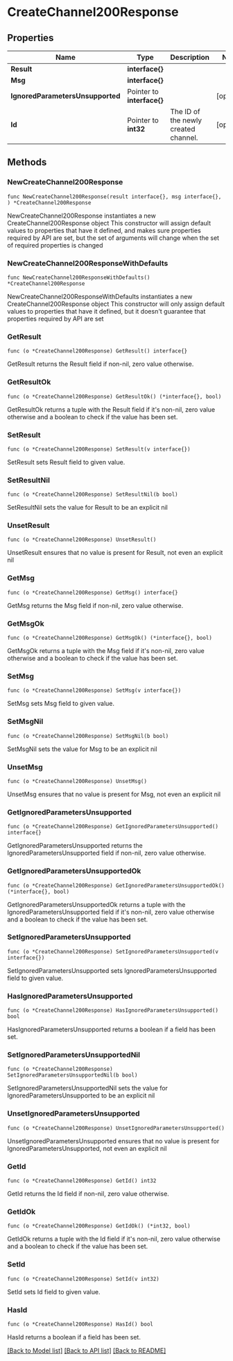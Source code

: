 # CreateChannel200Response

## Properties

Name | Type | Description | Notes
------------ | ------------- | ------------- | -------------
**Result** | **interface{}** |  | 
**Msg** | **interface{}** |  | 
**IgnoredParametersUnsupported** | Pointer to **interface{}** |  | [optional] 
**Id** | Pointer to **int32** | The ID of the newly created channel. | [optional] 

## Methods

### NewCreateChannel200Response

`func NewCreateChannel200Response(result interface{}, msg interface{}, ) *CreateChannel200Response`

NewCreateChannel200Response instantiates a new CreateChannel200Response object
This constructor will assign default values to properties that have it defined,
and makes sure properties required by API are set, but the set of arguments
will change when the set of required properties is changed

### NewCreateChannel200ResponseWithDefaults

`func NewCreateChannel200ResponseWithDefaults() *CreateChannel200Response`

NewCreateChannel200ResponseWithDefaults instantiates a new CreateChannel200Response object
This constructor will only assign default values to properties that have it defined,
but it doesn't guarantee that properties required by API are set

### GetResult

`func (o *CreateChannel200Response) GetResult() interface{}`

GetResult returns the Result field if non-nil, zero value otherwise.

### GetResultOk

`func (o *CreateChannel200Response) GetResultOk() (*interface{}, bool)`

GetResultOk returns a tuple with the Result field if it's non-nil, zero value otherwise
and a boolean to check if the value has been set.

### SetResult

`func (o *CreateChannel200Response) SetResult(v interface{})`

SetResult sets Result field to given value.


### SetResultNil

`func (o *CreateChannel200Response) SetResultNil(b bool)`

 SetResultNil sets the value for Result to be an explicit nil

### UnsetResult
`func (o *CreateChannel200Response) UnsetResult()`

UnsetResult ensures that no value is present for Result, not even an explicit nil
### GetMsg

`func (o *CreateChannel200Response) GetMsg() interface{}`

GetMsg returns the Msg field if non-nil, zero value otherwise.

### GetMsgOk

`func (o *CreateChannel200Response) GetMsgOk() (*interface{}, bool)`

GetMsgOk returns a tuple with the Msg field if it's non-nil, zero value otherwise
and a boolean to check if the value has been set.

### SetMsg

`func (o *CreateChannel200Response) SetMsg(v interface{})`

SetMsg sets Msg field to given value.


### SetMsgNil

`func (o *CreateChannel200Response) SetMsgNil(b bool)`

 SetMsgNil sets the value for Msg to be an explicit nil

### UnsetMsg
`func (o *CreateChannel200Response) UnsetMsg()`

UnsetMsg ensures that no value is present for Msg, not even an explicit nil
### GetIgnoredParametersUnsupported

`func (o *CreateChannel200Response) GetIgnoredParametersUnsupported() interface{}`

GetIgnoredParametersUnsupported returns the IgnoredParametersUnsupported field if non-nil, zero value otherwise.

### GetIgnoredParametersUnsupportedOk

`func (o *CreateChannel200Response) GetIgnoredParametersUnsupportedOk() (*interface{}, bool)`

GetIgnoredParametersUnsupportedOk returns a tuple with the IgnoredParametersUnsupported field if it's non-nil, zero value otherwise
and a boolean to check if the value has been set.

### SetIgnoredParametersUnsupported

`func (o *CreateChannel200Response) SetIgnoredParametersUnsupported(v interface{})`

SetIgnoredParametersUnsupported sets IgnoredParametersUnsupported field to given value.

### HasIgnoredParametersUnsupported

`func (o *CreateChannel200Response) HasIgnoredParametersUnsupported() bool`

HasIgnoredParametersUnsupported returns a boolean if a field has been set.

### SetIgnoredParametersUnsupportedNil

`func (o *CreateChannel200Response) SetIgnoredParametersUnsupportedNil(b bool)`

 SetIgnoredParametersUnsupportedNil sets the value for IgnoredParametersUnsupported to be an explicit nil

### UnsetIgnoredParametersUnsupported
`func (o *CreateChannel200Response) UnsetIgnoredParametersUnsupported()`

UnsetIgnoredParametersUnsupported ensures that no value is present for IgnoredParametersUnsupported, not even an explicit nil
### GetId

`func (o *CreateChannel200Response) GetId() int32`

GetId returns the Id field if non-nil, zero value otherwise.

### GetIdOk

`func (o *CreateChannel200Response) GetIdOk() (*int32, bool)`

GetIdOk returns a tuple with the Id field if it's non-nil, zero value otherwise
and a boolean to check if the value has been set.

### SetId

`func (o *CreateChannel200Response) SetId(v int32)`

SetId sets Id field to given value.

### HasId

`func (o *CreateChannel200Response) HasId() bool`

HasId returns a boolean if a field has been set.


[[Back to Model list]](../README.md#documentation-for-models) [[Back to API list]](../README.md#documentation-for-api-endpoints) [[Back to README]](../README.md)


